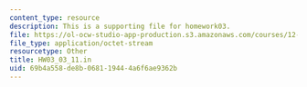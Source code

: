 ```yaml
---
content_type: resource
description: This is a supporting file for homework03.
file: https://ol-ocw-studio-app-production.s3.amazonaws.com/courses/12-010-computational-methods-of-scientific-programming-fall-2011/69b4a558de8b068119444a6f6ae9362b_HW03_03_11.in
file_type: application/octet-stream
resourcetype: Other
title: HW03_03_11.in
uid: 69b4a558-de8b-0681-1944-4a6f6ae9362b
---
```

